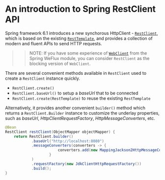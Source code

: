 # An introduction to Spring RestClient API

Spring framework 6.1 introduces a new synchorous HttpClient - [`RestClient`](https://docs.spring.io/spring-framework/docs/current/javadoc-api/org/springframework/web/client/RestClient.html), which is based on the existing [`RestTemplate`](https://docs.spring.io/spring-framework/docs/current/javadoc-api/org/springframework/web/client/RestTemplate.html), and provides a collection of modern and fluent APIs to send HTTP requests. 

> > NOTE:
> If you have some experience of [`WebClient`](https://docs.spring.io/spring-framework/docs/current/javadoc-api/org/springframework/web/reactive/function/client/WebClient.html) from the Spring WeFlux module, you can consider `RestClient` as the blocking version of `WebClient`.

There are several convenient methods available in `RestClient` used to create a `RestClient` instance quickly. 
* `RestClient.create()`
* `RestClient.baseUrl()` to setup a *baseUrl* that to be connected 
* `RestClient.create(RestTemplate)` to reuse the existing `RestTemplate`

Alternatively, it provides another convenient `builder()` method  which returns a `RestClient.Builder` instance to customize the underlay properties, such as *baseUrl*, *HttpClientRequestFactory*, *HttpMessageConverters*, etc.

```java
@Bean
RestClient restClient(ObjectMapper objectMapper) {
    return RestClient.builder()
            .baseUrl("http://localhost:8080")
            .messageConverters(converters -> {
                        converters.add(new MappingJackson2HttpMessageConverter(objectMapper));
                    }
            )
            .requestFactory(new JdkClientHttpRequestFactory())
            .build();
}
```

